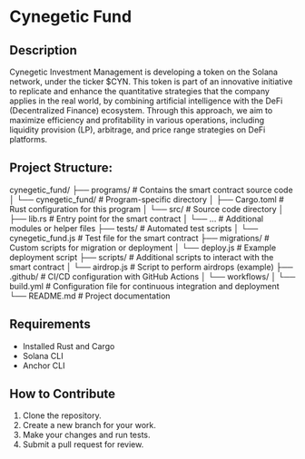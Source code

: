# Cynegetic Fund

## Description
Cynegetic Investment Management is developing a token on the Solana network, under the ticker $CYN. This token is part of an innovative initiative to replicate and enhance the quantitative strategies that the company applies in the real world, by combining artificial intelligence with the DeFi (Decentralized Finance) ecosystem. Through this approach, we aim to maximize efficiency and profitability in various operations, including liquidity provision (LP), arbitrage, and price range strategies on DeFi platforms.

## Project Structure:

cynegetic_fund/
├── programs/                  # Contains the smart contract source code
│   └── cynegetic_fund/        # Program-specific directory
│       ├── Cargo.toml         # Rust configuration for this program
│       └── src/               # Source code directory
│           ├── lib.rs         # Entry point for the smart contract
│           └── ...            # Additional modules or helper files
├── tests/                     # Automated test scripts
│   └── cynegetic_fund.js      # Test file for the smart contract
├── migrations/                # Custom scripts for migration or deployment
│   └── deploy.js              # Example deployment script
├── scripts/                   # Additional scripts to interact with the smart contract
│   └── airdrop.js             # Script to perform airdrops (example)
├── .github/                   # CI/CD configuration with GitHub Actions
│   └── workflows/
│       └── build.yml          # Configuration file for continuous integration and deployment
└── README.md                  # Project documentation


## Requirements
- Installed Rust and Cargo
- Solana CLI
- Anchor CLI

## How to Contribute
1. Clone the repository.
2. Create a new branch for your work.
3. Make your changes and run tests.
4. Submit a pull request for review.

